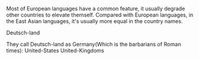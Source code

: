 Most of European languages have a common feature, it usually degrade other countries to elevate themself. 
Compared with European languages, in the East Asian languages, it's usually more equal in the country names.

Deutsch-land

They call Deutsch-land as Germany(Which is the barbarians of Roman times):
United-States
United-Kingdoms